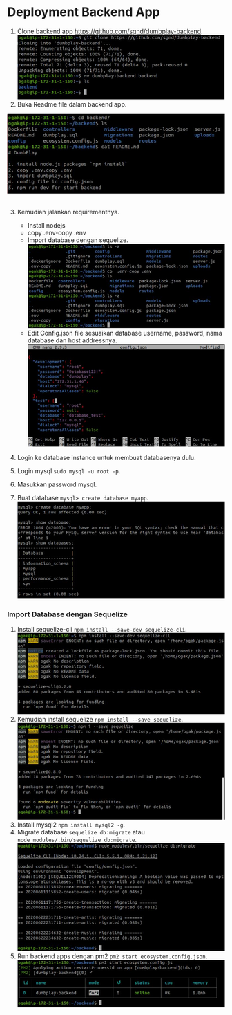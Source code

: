 # Deployment Backend App
1. Clone backend app https://github.com/sgnd/dumbplay-backend.
![Backend App Deployment](screenshot/gambar0.jpg) <br />
2. Buka Readme file dalam backend app. <br />

![Backend App Deployment](screenshot/gambar1.jpg) <br />
<br />

3. Kemudian jalankan requirementnya.   
   - Install nodejs
   - copy .env-copy .env
   - Import database dengan sequelize.
   ![Backend App Deployment](screenshot/gambar1a.jpg) <br />
   - Edit Config.json file sesuaikan database username, password, nama database dan host addressnya.
    ![Backend App Deployment](screenshot/gambar1b.jpg) <br />

4. Login ke database instance untuk membuat databasenya dulu.
5. Login mysql ``sudo mysql -u root -p``.
6. Masukkan password mysql.
7. Buat database ``mysql> create database myapp``.
![Backend App Deployment](screenshot/gambar1c.jpg) <br />

### Import Database dengan Sequelize ###
1. Install sequelize-cli ``npm install --save-dev sequelize-cli``.
![Backend App Deployment](screenshot/gambar2.jpg) <br />
2. Kemudian install sequelize ``npm install --save sequelize``.
![Backend App Deployment](screenshot/gambar2a.jpg) <br />
3. Install mysql2 ``npm install mysql2 -g``.
4. Migrate database ``sequelize db:migrate`` atau ``node_modules/.bin/sequelize db:migrate``.
![Backend App Deployment](screenshot/gambar2c.jpg) <br />
5. Run backend apps dengan pm2 ``pm2 start ecosystem.config.json``.
![Backend App Deployment](screenshot/gambar3.jpg) <br />
